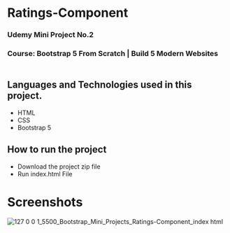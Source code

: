 # Ratings-Component
### Udemy Mini Project No.2
### Course: Bootstrap 5 From Scratch | Build 5 Modern Websites <br> <br>

## Languages and Technologies used in this project.
- HTML
- CSS 
- Bootstrap 5

## How to run the project
- Download the project zip file
- Run index.html File

# Screenshots
![127 0 0 1_5500_Bootstrap_Mini_Projects_Ratings-Component_index html](https://github.com/hamza99113/ExpenseBar-App/assets/105864157/d359ae13-f781-42f8-86a8-730606f4d674)
